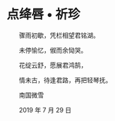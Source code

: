 # 点绛唇 • 祈珍

　　骤雨初歇，凭栏相望君铭湖。

　　未停愉忆，俶而余恸哭。



　　花绽云舒，愿展君鸿鹄，

　　情未古，待逢君路，再把轻琴抚。



　　南国微雪

　　2019 年 7 月 29 日

